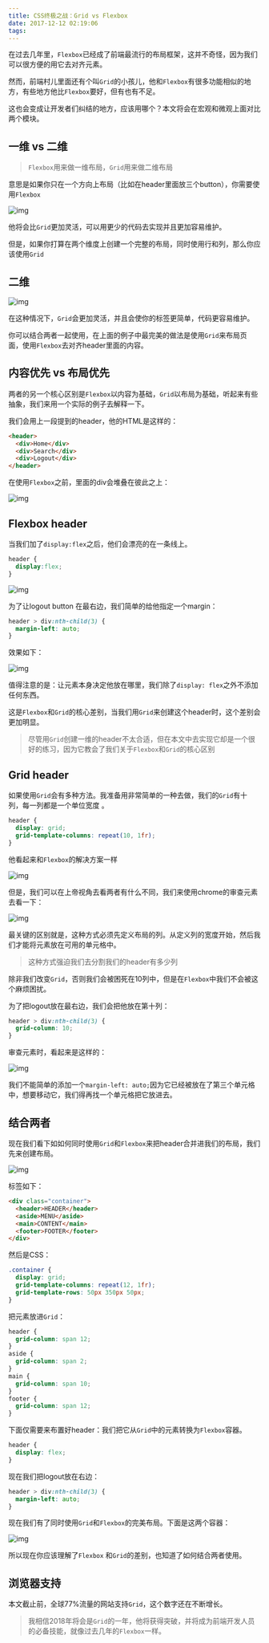 ```yaml
---
title: CSS终极之战：Grid vs Flexbox
date: 2017-12-12 02:19:06
tags:
---
```

在过去几年里，`Flexbox`已经成了前端最流行的布局框架，这并不奇怪，因为我们可以很方便的用它去对齐元素。

然而，前端村儿里面还有个叫`Grid`的小孩儿，他和`Flexbox`有很多功能相似的地方，有些地方他比`Flexbox`要好，但有也有不足。

这也会变成让开发者们纠结的地方，应该用哪个？本文将会在宏观和微观上面对比两个模块。

## 一维 vs 二维

>`Flexbox`用来做一维布局，`Grid`用来做二维布局

意思是如果你只在一个方向上布局（比如在header里面放三个button），你需要使用`Flexbox`

![img](/images/the-ultimate-css-battle-grid-vs-flexbox/2.png)

他将会比`Grid`更加灵活，可以用更少的代码去实现并且更加容易维护。

但是，如果你打算在两个维度上创建一个完整的布局，同时使用行和列，那么你应该使用`Grid`

## 二维

![img](/images/the-ultimate-css-battle-grid-vs-flexbox/3.png)

在这种情况下，`Grid`会更加灵活，并且会使你的标签更简单，代码更容易维护。

你可以结合两者一起使用，在上面的例子中最完美的做法是使用`Grid`来布局页面，使用`Flexbox`去对齐header里面的内容。

## 内容优先 vs 布局优先

两者的另一个核心区别是`Flexbox`以内容为基础，`Grid`以布局为基础，听起来有些抽象，我们来用一个实际的例子去解释一下。

我们会用上一段提到的header，他的HTML是这样的：

```html
<header>
  <div>Home</div>
  <div>Search</div>
  <div>Logout</div>
</header>
```

在使用`Flexbox`之前，里面的div会堆叠在彼此之上：

![img](/images/the-ultimate-css-battle-grid-vs-flexbox/4.png)

## Flexbox header

当我们加了`display:flex`之后，他们会漂亮的在一条线上。

```css
header {
  display:flex;
}
```

![img](/images/the-ultimate-css-battle-grid-vs-flexbox/5.png)

为了让logout button 在最右边，我们简单的给他指定一个margin：

```css
header > div:nth-child(3) {
  margin-left: auto;
}
```

效果如下：

![img](/images/the-ultimate-css-battle-grid-vs-flexbox/6.png)

值得注意的是：让元素本身决定他放在哪里，我们除了`display: flex`之外不添加任何东西。

这是`Flexbox`和`Grid`的核心差别，当我们用`Grid`来创建这个header时，这个差别会更加明显。

>尽管用`Grid`创建一维的header不太合适，但在本文中去实现它却是一个很好的练习，因为它教会了我们关于`Flexbox`和`Grid`的核心区别

## Grid header

如果使用`Grid`会有多种方法。我准备用非常简单的一种去做，我们的`Grid`有十列，每一列都是一个单位宽度 。

```css
header {
  display: grid;
  grid-template-columns: repeat(10, 1fr);
}
```

他看起来和`Flexbox`的解决方案一样

![img](/images/the-ultimate-css-battle-grid-vs-flexbox/7.png)

但是，我们可以在上帝视角去看两者有什么不同，我们来使用chrome的审查元素去看一下：

![img](/images/the-ultimate-css-battle-grid-vs-flexbox/8.png)

最关键的区别就是，这种方式必须先定义布局的列。从定义列的宽度开始，然后我们才能将元素放在可用的单元格中。

>这种方式强迫我们去分割我们的header有多少列

除非我们改变`Grid`，否则我们会被困死在10列中，但是在`Flexbox`中我们不会被这个麻烦困扰。

为了把logout放在最右边，我们会把他放在第十列：

```css
header > div:nth-child(3) {
  grid-column: 10;
}
```

审查元素时，看起来是这样的：

![img](/images/the-ultimate-css-battle-grid-vs-flexbox/9.png)

我们不能简单的添加一个`margin-left: auto;`因为它已经被放在了第三个单元格中，想要移动它，我们得再找一个单元格把它放进去。

## 结合两者

现在我们看下如如何同时使用`Grid`和`Flexbox`来把header合并进我们的布局，我们先来创建布局。

![img](/images/the-ultimate-css-battle-grid-vs-flexbox/10.png)

标签如下：

```html
<div class="container">
  <header>HEADER</header>
  <aside>MENU</aside>
  <main>CONTENT</main>
  <footer>FOOTER</footer>
</div>
```

然后是CSS：

```css
.container {
  display: grid;
  grid-template-columns: repeat(12, 1fr);
  grid-template-rows: 50px 350px 50px;
}
```

把元素放进`Grid`：

```css
header {
  grid-column: span 12;
}
aside {
  grid-column: span 2;
}
main {
  grid-column: span 10;
}
footer {
  grid-column: span 12;
}
```

下面仅需要来布置好header：我们把它从`Grid`中的元素转换为`Flexbox`容器。

```css
header {
  display: flex;
}
```

现在我们把logout放在右边：

```css
header > div:nth-child(3) {
  margin-left: auto;
}
```

现在我们有了同时使用`Grid`和`Flexbox`的完美布局。下面是这两个容器：

![img](/images/the-ultimate-css-battle-grid-vs-flexbox/11.png)

所以现在你应该理解了`Flexbox` 和`Grid`的差别，也知道了如何结合两者使用。

## 浏览器支持

本文截止前，全球77%流量的网站支持`Grid`，这个数字还在不断增长。

>我相信2018年将会是`Grid`的一年，他将获得突破，并将成为前端开发人员的必备技能，就像过去几年的`Flexbox`一样。